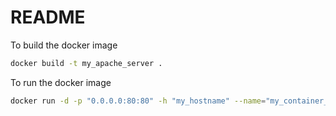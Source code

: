# README

To build the docker image

```bash
docker build -t my_apache_server .
```

To run the docker image

```bash
docker run -d -p "0.0.0.0:80:80" -h "my_hostname" --name="my_container_name" -it my_apache_server
```
